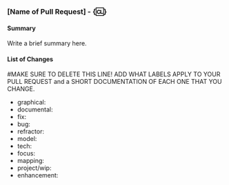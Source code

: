 ### [Name of Pull Request] - {:cl:}

#### Summary

Write a brief summary here.

#### List of Changes

#MAKE SURE TO DELETE THIS LINE! ADD WHAT LABELS APPLY TO YOUR PULL REQUEST and a SHORT DOCUMENTATION OF EACH ONE THAT YOU CHANGE.

- graphical:
- documental:
- fix:
- bug:
- refractor:
- model:
- tech:
- focus:
- mapping:
- project/wip:
- enhancement:
